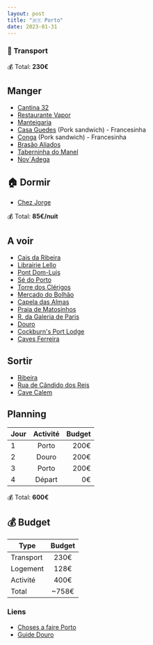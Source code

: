 ```yaml
---
layout: post
title: "🇵🇹 Porto"
date: 2023-01-31
---
```


### 🚙 Transport

💰 Total: **230€**

## Manger

- [Cantina 32](https://goo.gl/maps/uAqLJW7UQ9VyKNxp7)
- [Restaurante Vapor](https://goo.gl/maps/NEfTHqCrjo6qiVC39)
- [Manteigaria](https://goo.gl/maps/PsTQJh9YF5CA478n9)
- [Casa Guedes](https://goo.gl/maps/Mpf3pxazVxaoqAww7) (Pork sandwich) - Francesinha
- [Conga](https://goo.gl/maps/E8if3931MZ7sNKQp9) (Pork sandwich) - Francesinha
- [Brasão Aliados](https://goo.gl/maps/k4n3tVAzcU8bUDen6)
- [Taberninha do Manel](https://goo.gl/maps/u4aTKLttM9PR9CET7)
- [Nov`Adega](https://goo.gl/maps/7tusTMuKTB7kbdYdA)

## 🏠 Dormir

- [Chez Jorge](https://goo.gl/maps/53xtLV7MjqVsHNRU8)

💰 Total: **85€/nuit**

## A voir

- [Cais da Ribeira](https://goo.gl/maps/wSiqySoT65Qvbz5N8)
- [Librairie Lello](https://goo.gl/maps/hRwbVTvRS4ET4UGM6)
- [Pont Dom-Luis](https://goo.gl/maps/kTtS1VStdpjsCACBA)
- [Sé do Porto](https://goo.gl/maps/NDZqEZR7G8RtmrTX7)
- [Torre dos Clérigos](https://goo.gl/maps/AjK1DFjEuLM6m4Ey9)
- [Mercado do Bolhão](https://goo.gl/maps/19mkgMvHAu5Tjfk29)
- [Capela das Almas](https://goo.gl/maps/WkERhbsYDCc4QNP9A)
- [Praia de Matosinhos](https://goo.gl/maps/ugYczQyoPBYHwNBf9)
- [R. da Galeria de Paris](https://goo.gl/maps/ucrCAU42FC6Ay5wJ7)
- [Douro](https://www.getyourguide.fr/porto-l151/une-journee-dans-la-vallee-du-douro-avec-degustation-t73660)
- [Cockburn's Port Lodge](https://goo.gl/maps/GiYSVQCKV8kqGaXh7)
- [Caves Ferreira](https://goo.gl/maps/YzySr6AvFFiSgZ8XA)

## Sortir

- [Ribeira](https://goo.gl/maps/yBp1pKe3wj7KE74AA)
- [Rua de Cândido dos Reis](https://goo.gl/maps/Zfk54iVdXGSBQ1zk7)
- [Cave Calem](https://goo.gl/maps/MNqLk4gPwzubkYBy8)

## Planning

| Jour   |      Activité      |  Budget |
|----------|:-------------:|------:|
| 1 |  Porto | 200€ |
| 2 |  Douro | 200€ |
| 3 |  Porto | 200€ |
| 4 |  Départ | 0€ |

💰 Total: **600€**

## 💰 Budget

| Type   |      Budget      |
|----------|:-------------:|
| Transport | 230€ |
| Logement | 128€ |
| Activité | 400€ |
| Total |  ~758€  |

### Liens

- [Choses a faire Porto](https://www.viree-malin.fr/guide-porto-weekend-visite-bons-tuyaux/)
- [Guide Douro](https://www.viree-malin.fr/visiter-vallee-du-douro-depuis-porto/)
